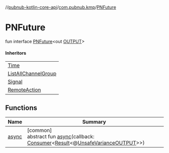 //[pubnub-kotlin-core-api](../../../index.md)/[com.pubnub.kmp](../index.md)/[PNFuture](index.md)

# PNFuture

fun interface [PNFuture](index.md)&lt;out [OUTPUT](index.md)&gt;

#### Inheritors

| |
|---|
| [Time](../../com.pubnub.api.endpoints/-time/index.md) |
| [ListAllChannelGroup](../../com.pubnub.api.endpoints.channel_groups/-list-all-channel-group/index.md) |
| [Signal](../../com.pubnub.api.endpoints.pubsub/-signal/index.md) |
| [RemoteAction](../../com.pubnub.api.endpoints.remoteaction/-remote-action/index.md) |

## Functions

| Name | Summary |
|---|---|
| [async](async.md) | [common]<br>abstract fun [async](async.md)(callback: [Consumer](../../com.pubnub.api.v2.callbacks/-consumer/index.md)&lt;[Result](../../com.pubnub.api.v2.callbacks/-result/index.md)&lt;@[UnsafeVariance](https://kotlinlang.org/api/latest/jvm/stdlib/kotlin-stdlib/kotlin/-unsafe-variance/index.html)[OUTPUT](index.md)&gt;&gt;) |
